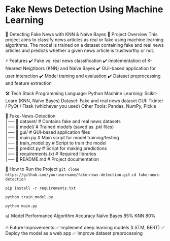 # Fake News Detection Using Machine Learning

🚀 Detecting Fake News with KNN & Naïve Bayes
📌 Project Overview
This project aims to classify news articles as real or fake using machine learning algorithms. The model is trained on a dataset containing fake and real news articles and predicts whether a given news article is trustworthy or not.

⚡ Features
✔️ Fake vs. real news classification
✔️ Implementation of K-Nearest Neighbors (KNN) and Naïve Bayes
✔️ GUI-based application for user interaction
✔️ Model training and evaluation
✔️ Dataset preprocessing and feature extraction

🛠 Tech Stack
Programming Language: Python
Machine Learning: Scikit-Learn (KNN, Naïve Bayes)
Dataset: Fake and real news dataset
GUI: Tkinter / PyQt / Flask (whichever you used)
Other Tools: Pandas, NumPy, Pickle

📁 Fake-News-Detection  
│── 📂 dataset/             # Contains fake and real news datasets  
│── 📂 model/               # Trained models (saved as .pkl files)  
│── 📂 gui/                 # GUI-based application files  
│── 📜 main.py              # Main script for model training/testing  
│── 📜 train_model.py       # Script to train the model  
│── 📜 predict.py           # Script for making predictions  
│── 📜 requirements.txt     # Required libraries  
│── 📜 README.md            # Project documentation  

🚀 How to Run the Project
```git clone https://github.com/yourusername/fake-news-detection.git```
```cd fake-news-detection```

```pip install -r requirements.txt```

```python train_model.py```

```python main.py```

📊 Model Performance
Algorithm	Accuracy
Naïve Bayes	85%
KNN	80%

🔥 Future Improvements
✅ Implement deep learning models (LSTM, BERT)
✅ Deploy the model as a web app
✅ Improve dataset preprocessing
